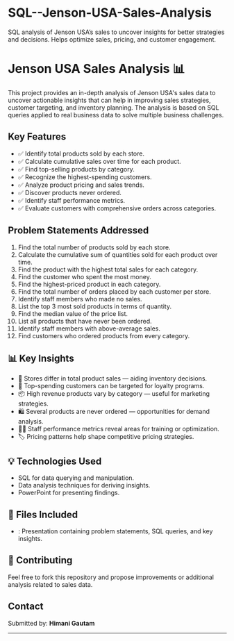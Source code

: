 # SQL--Jenson-USA-Sales-Analysis
SQL analysis of Jenson USA’s sales to uncover insights for better strategies and decisions. Helps optimize sales, pricing, and customer engagement.
# Jenson USA Sales Analysis 📊

This project provides an in-depth analysis of Jenson USA's sales data to uncover actionable insights that can help in improving sales strategies, customer targeting, and inventory planning. The analysis is based on SQL queries applied to real business data to solve multiple business challenges.

##  **Key Features**
- ✅ Identify total products sold by each store.
- ✅ Calculate cumulative sales over time for each product.
- ✅ Find top-selling products by category.
- ✅ Recognize the highest-spending customers.
- ✅ Analyze product pricing and sales trends.
- ✅ Discover products never ordered.
- ✅ Identify staff performance metrics.
- ✅ Evaluate customers with comprehensive orders across categories.

##  **Problem Statements Addressed**
1. Find the total number of products sold by each store.
2. Calculate the cumulative sum of quantities sold for each product over time.
3. Find the product with the highest total sales for each category.
4. Find the customer who spent the most money.
5. Find the highest-priced product in each category.
6. Find the total number of orders placed by each customer per store.
7. Identify staff members who made no sales.
8. List the top 3 most sold products in terms of quantity.
9. Find the median value of the price list.
10. List all products that have never been ordered.
11. Identify staff members with above-average sales.
12. Find customers who ordered products from every category.

## 📊 **Key Insights**
- 🏪 Stores differ in total product sales — aiding inventory decisions.
- 🧾 Top-spending customers can be targeted for loyalty programs.
- 📦 High revenue products vary by category — useful for marketing strategies.
- 🛍 Several products are never ordered — opportunities for demand analysis.
- 👨‍💼 Staff performance metrics reveal areas for training or optimization.
- 🏷 Pricing patterns help shape competitive pricing strategies.

## 💡 **Technologies Used**
- SQL for data querying and manipulation.
- Data analysis techniques for deriving insights.
- PowerPoint for presenting findings.

## 📂 **Files Included**
- : Presentation containing problem statements, SQL queries, and key insights.


## 🤝 **Contributing**
Feel free to fork this repository and propose improvements or additional analysis related to sales data.

##  **Contact**
Submitted by: **Himani Gautam**

---

